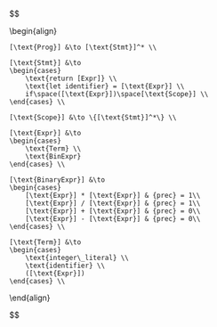 $$

\begin{align}

    [\text{Prog}] &\to [\text{Stmt}]^* \\

    [\text{Stmt}] &\to 
    \begin{cases}
        \text{return [Expr]} \\
        \text{let identifier} = [\text{Expr}] \\
        if\space([\text{Expr}])\space[\text{Scope}] \\
    \end{cases} \\

    [\text{Scope}] &\to \{[\text{Stmt}]^*\} \\

    [\text{Expr}] &\to 
    \begin{cases}
        \text{Term} \\
        \text{BinExpr}
    \end{cases} \\

    [\text{BinaryExpr}] &\to
    \begin{cases}
        [\text{Expr}] * [\text{Expr}] & {prec} = 1\\
        [\text{Expr}] / [\text{Expr}] & {prec} = 1\\
        [\text{Expr}] + [\text{Expr}] & {prec} = 0\\
        [\text{Expr}] - [\text{Expr}] & {prec} = 0\\
    \end{cases} \\

    [\text{Term}] &\to 
    \begin{cases}
        \text{integer\_literal} \\
        \text{identifier} \\
        ([\text{Expr}])
    \end{cases} \\

\end{align}

$$